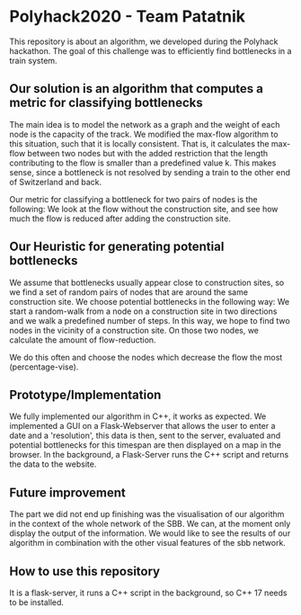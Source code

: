# Polyhack2020 - Team Patatnik
This repository is about an algorithm, we developed during the Polyhack hackathon.
The goal of this challenge was to efficiently find bottlenecks in a train system.

## Our solution is an algorithm that computes a metric for classifying bottlenecks
The main idea is to model the network as a graph and the weight of each node is the capacity of the track.
We modified the max-flow algorithm to this situation, such that it is locally consistent. That is, it calculates the max-flow between two nodes but with the added restriction that the length contributing to the flow is smaller than a predefined value k. This makes sense, since a bottleneck is not resolved by sending a train to the other end of Switzerland and back. 

Our metric for classifying a bottleneck for two pairs of nodes is  the following:
We look at the flow without the construction site, and see how much the flow is reduced after adding the construction site.

## Our Heuristic for generating potential bottlenecks
We assume that bottlenecks usually appear close to construction sites, so we find a set of random pairs of nodes that are around the same construction site. We choose potential bottlenecks in the following way:
We start a random-walk from a node on a construction site in two directions and we walk a predefined number of steps. In this way, we hope to find two nodes in the vicinity of a construction site. On those two nodes, we calculate the amount of flow-reduction.

We do this often and choose the nodes which decrease the flow the most (percentage-vise).

## Prototype/Implementation
We fully implemented our algorithm in C++, it works as expected.
We implemented a GUI on a Flask-Webserver that allows the user to enter a date and a 'resolution', this data is then, sent to the server, evaluated and potential bottlenecks for this timespan are then displayed on a map in the browser. 
In the background, a Flask-Server runs the C++ script and returns the data to the website.


## Future improvement
The part we did not end up finishing was the visualisation of our algorithm in the context of the whole network of the SBB. We can, at the moment only display the output of the information. We would like to see the results of our algorithm in combination with the other visual features of the sbb network.

## How to use this repository
It is a flask-server, it runs a C++ script in the background, so C++ 17 needs to be installed.
